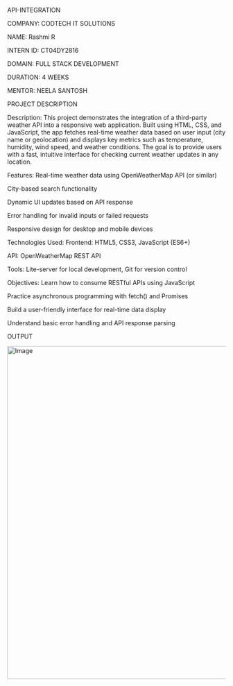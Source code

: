 API-INTEGRATION

COMPANY: CODTECH IT SOLUTIONS

NAME: Rashmi R

INTERN ID: CT04DY2816

DOMAIN: FULL STACK DEVELOPMENT

DURATION: 4 WEEKS

MENTOR: NEELA SANTOSH

PROJECT DESCRIPTION

Description:
This project demonstrates the integration of a third-party weather API into a responsive web application. Built using HTML, CSS, and JavaScript, the app fetches real-time weather data based on user input (city name or geolocation) and displays key metrics such as temperature, humidity, wind speed, and weather conditions. The goal is to provide users with a fast, intuitive interface for checking current weather updates in any location.

 Features:
Real-time weather data using OpenWeatherMap API (or similar)

City-based search functionality

Dynamic UI updates based on API response

Error handling for invalid inputs or failed requests

Responsive design for desktop and mobile devices

 Technologies Used:
Frontend: HTML5, CSS3, JavaScript (ES6+)

API: OpenWeatherMap REST API

Tools: Lite-server for local development, Git for version control

Objectives:
Learn how to consume RESTful APIs using JavaScript

Practice asynchronous programming with fetch() and Promises

Build a user-friendly interface for real-time data display

Understand basic error handling and API response parsing

OUTPUT

<img width="1366" height="768" alt="Image" src="https://github.com/user-attachments/assets/f91a1000-4b3a-43f7-8795-79aecd94233e" />

